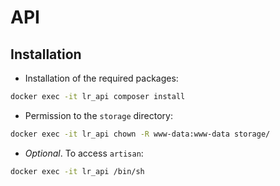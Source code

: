 # API

## Installation

* Installation of the required packages:

```sh
docker exec -it lr_api composer install
```

* Permission to the `storage` directory: 

```sh
docker exec -it lr_api chown -R www-data:www-data storage/
```

* *Optional*. To access `artisan`:

```sh
docker exec -it lr_api /bin/sh
```
